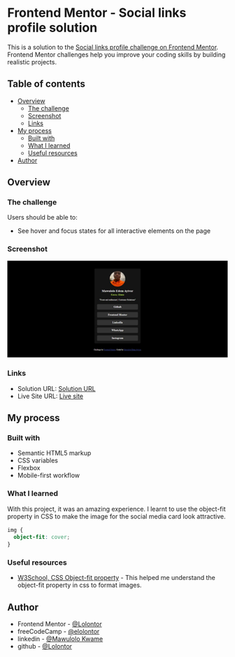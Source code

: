 # Frontend Mentor - Social links profile solution

This is a solution to the [Social links profile challenge on Frontend Mentor](https://www.frontendmentor.io/challenges/social-links-profile-UG32l9m6dQ). Frontend Mentor challenges help you improve your coding skills by building realistic projects. 

## Table of contents

- [Overview](#overview)
  - [The challenge](#the-challenge)
  - [Screenshot](#screenshot)
  - [Links](#links)
- [My process](#my-process)
  - [Built with](#built-with)
  - [What I learned](#what-i-learned)
  - [Useful resources](#useful-resources)
- [Author](#author)


## Overview

### The challenge

Users should be able to:

- See hover and focus states for all interactive elements on the page

### Screenshot

![](/screenshot/screenshot.JPG)


### Links

- Solution URL: [Solution URL](https://www.frontendmentor.io/solutions/social-links-profile-FebNZ32JvX)
- Live Site URL: [Live site](https://lolontor.github.io/social-links-profile-main/)

## My process

### Built with

- Semantic HTML5 markup
- CSS variables
- Flexbox
- Mobile-first workflow

### What I learned

With this project, it was an amazing experience. I learnt to use the object-fit property in CSS to make the image for the social media card look attractive.

```css
img {
  object-fit: cover;
}
```

### Useful resources

- [W3School, CSS Object-fit property](https://www.w3schools.com/css/css3_object-fit.asp) - This helped me understand the object-fit property in css to format images.


## Author

- Frontend Mentor - [@Lolontor](https://www.frontendmentor.io/profile/Lolontor)
- freeCodeCamp - [@elolontor](https://www.freecodecamp.org/elolontor)
- linkedin - [@Mawulolo Kwame](https://www.linkedin.com/in/mawulolo-kwame-b54a171a1)
- github - [@Lolontor](https://github.com/Lolontor)

